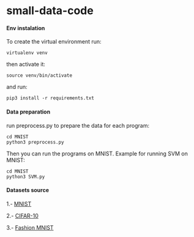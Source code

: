 # small-data-code

#### Env instalation

To create the virtual environment run:
```
virtualenv venv
```
then activate it:
```
source venv/bin/activate
```
and run:
```
pip3 install -r requirements.txt
```
####  Data preparation
run preprocess.py to prepare the data for each program:
```
cd MNIST
python3 preprocess.py
```
Then you can run the programs on MNIST.
Example for running SVM on MNIST:
```
cd MNIST
python3 SVM.py
```

#### Datasets source
1.- [MNIST](http://yann.lecun.com/exdb/mnist/)

2.- [CIFAR-10](https://www.cs.toronto.edu/~kriz/cifar.html)

3.- [Fashion MNIST](https://github.com/zalandoresearch/fashion-mnist)
